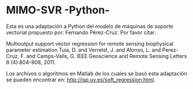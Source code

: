 # MIMO-SVR -Python-

Esta es una adaptación a Python del modelo de máquinas de soporte vectorial propuesto por: Fernando Pérez-Cruz. Por favor citar:

Multioutput support vector regression for remote sensing biophysical parameter estimation Tuia, D. and Verrelst, J. and Alonso, L. and Perez-Cruz, F. and Camps-Valls, G. IEEE Geoscience and Remote Sensing Letters 8 (4):804-808, 2011.

Los archivos o algoritmos en Matlab de los cuales se basó esta adaptación se pueden encontrar en: http://isp.uv.es/soft_regression.html.
